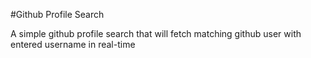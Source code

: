 #Github Profile Search

A simple github profile search that will fetch matching  github user with entered username in real-time
